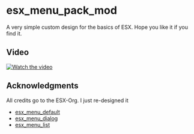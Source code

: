 # esx_menu_pack_mod

A very simple custom design for the basics of ESX. Hope you like it if you find it.

## Video
[![Watch the video](https://i.imgur.com/vKb2F1B.png)](https://streamable.com/o34lo9)
## Acknowledgments

All credits go to the ESX-Org. I just re-designed it
- [esx_menu_default](https://github.com/esx-framework/esx_menu_default)
- [esx_menu_dialog](https://github.com/esx-framework/esx_menu_dialog)
- [esx_menu_list](https://github.com/esx-framework/esx_menu_list)
